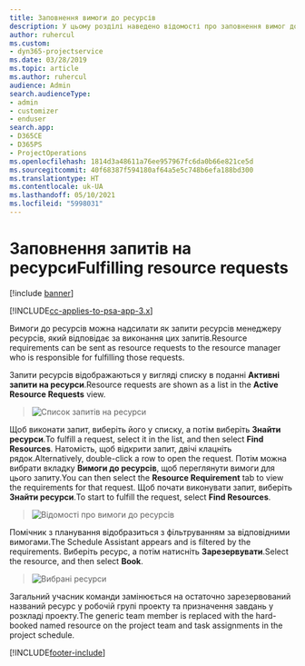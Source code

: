 ```yaml
---
title: Заповнення вимоги до ресурсів
description: У цьому розділі наведено відомості про заповнення вимог до ресурсів.
author: ruhercul
ms.custom:
- dyn365-projectservice
ms.date: 03/28/2019
ms.topic: article
ms.author: ruhercul
audience: Admin
search.audienceType:
- admin
- customizer
- enduser
search.app:
- D365CE
- D365PS
- ProjectOperations
ms.openlocfilehash: 1814d3a48611a76ee957967fc6da0b66e821ce5d
ms.sourcegitcommit: 40f68387f594180af64a5e5c748b6efa188bd300
ms.translationtype: HT
ms.contentlocale: uk-UA
ms.lasthandoff: 05/10/2021
ms.locfileid: "5998031"
---
```

# <a name="fulfilling-resource-requests"></a><span data-ttu-id="4cee3-103">Заповнення запитів на ресурси</span><span class="sxs-lookup"><span data-stu-id="4cee3-103">Fulfilling resource requests</span></span>

[!include [banner](../includes/psa-now-project-operations.md)]

[!INCLUDE[cc-applies-to-psa-app-3.x](../includes/cc-applies-to-psa-app-3x.md)]

<span data-ttu-id="4cee3-104">Вимоги до ресурсів можна надсилати як запити ресурсів менеджеру ресурсів, який відповідає за виконання цих запитів.</span><span class="sxs-lookup"><span data-stu-id="4cee3-104">Resource requirements can be sent as resource requests to the resource manager who is responsible for fulfilling those requests.</span></span>

<span data-ttu-id="4cee3-105">Запити ресурсів відображаються у вигляді списку в поданні **Активні запити на ресурси**.</span><span class="sxs-lookup"><span data-stu-id="4cee3-105">Resource requests are shown as a list in the **Active Resource Requests** view.</span></span>

> ![Список запитів на ресурси](media/Resource-Management-image59.png)

<span data-ttu-id="4cee3-107">Щоб виконати запит, виберіть його у списку, а потім виберіть **Знайти ресурси**.</span><span class="sxs-lookup"><span data-stu-id="4cee3-107">To fulfill a request, select it in the list, and then select **Find Resources**.</span></span> <span data-ttu-id="4cee3-108">Натомість, щоб відкрити запит, двічі клацніть рядок.</span><span class="sxs-lookup"><span data-stu-id="4cee3-108">Alternatively, double-click a row to open the request.</span></span> <span data-ttu-id="4cee3-109">Потім можна вибрати вкладку **Вимоги до ресурсів**, щоб переглянути вимоги для цього запиту.</span><span class="sxs-lookup"><span data-stu-id="4cee3-109">You can then select the **Resource Requirement** tab to view the requirements for that request.</span></span> <span data-ttu-id="4cee3-110">Щоб почати виконувати запит, виберіть **Знайти ресурси**.</span><span class="sxs-lookup"><span data-stu-id="4cee3-110">To start to fulfill the request, select **Find Resources**.</span></span>

> ![Відомості про вимоги до ресурсів](media/Resource-Management-image60.png)

<span data-ttu-id="4cee3-112">Помічник з планування відобразиться з фільтруванням за відповідними вимогами.</span><span class="sxs-lookup"><span data-stu-id="4cee3-112">The Schedule Assistant appears and is filtered by the requirements.</span></span> <span data-ttu-id="4cee3-113">Виберіть ресурс, а потім натисніть **Зарезервувати**.</span><span class="sxs-lookup"><span data-stu-id="4cee3-113">Select the resource, and then select **Book**.</span></span>

> ![Вибрані ресурси](media/Resource-Management-image61.png)

<span data-ttu-id="4cee3-115">Загальний учасник команди замінюється на остаточно зарезервований названий ресурс у робочій групі проекту та призначення завдань у розкладі проекту.</span><span class="sxs-lookup"><span data-stu-id="4cee3-115">The generic team member is replaced with the hard-booked named resource on the project team and task assignments in the project schedule.</span></span>


[!INCLUDE[footer-include](../includes/footer-banner.md)]